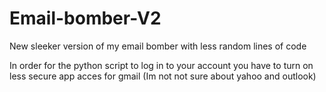 # Email-bomber-V2
New sleeker version of my email bomber with less random lines of code

In order for the python script to log in to your account you have to turn on less secure app acces for gmail (Im not not sure about yahoo and outlook)
